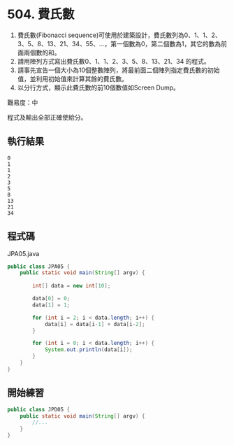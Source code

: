 # 504. 費氏數

1. 費氏數(Fibonacci sequence)可使用於建築設計，費氏數列為0、1、1、2、3、5、8、13、21、34、55、...，第一個數為0，第二個數為1，其它的數為前面兩個數的和。
2. 請用陣列方式寫出費氏數0、1、1、2、3、5、8、13、21、34 的程式。
3. 請事先宣告一個大小為10個整數陣列，將最前面二個陣列指定費氏數的初始值，並利用初始值來計算其餘的費氏數。
4. 以分行方式，顯示此費氏數的前10個數值如Screen Dump。

難易度：中

程式及輸出全部正確使給分。

## 執行結果

```
0
1
1
2
3
5
8
13
21
34
```

## 程式碼

JPA05.java

```java
public class JPA05 {
    public static void main(String[] argv) {
    	
        int[] data = new int[10];

        data[0] = 0;
        data[1] = 1;

        for (int i = 2; i < data.length; i++) {
            data[i] = data[i-1] + data[i-2];
        }

        for (int i = 0; i < data.length; i++) {
            System.out.println(data[i]);
        }
    }
}
```

## 開始練習

```java
public class JPD05 {
    public static void main(String[] argv) {
        //...
    }
}
```
